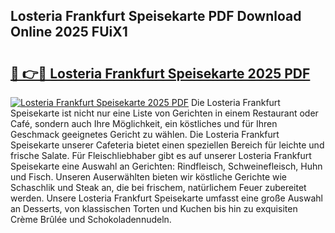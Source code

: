 ## Losteria Frankfurt Speisekarte PDF Download Online 2025 FUiX1

# <h2><a href="http://gc5yssu.nevu.top/?p=Losteria+Frankfurt+Speisekarte">🔗 👉🔴 Losteria Frankfurt Speisekarte 2025 PDF</a></h2>

[![Losteria Frankfurt Speisekarte 2025 PDF](https://i.imgur.com/dBaPXMq.png)](http://gc5yssu.nevu.top/?p=Losteria+Frankfurt+Speisekarte)
Die Losteria Frankfurt Speisekarte ist nicht nur eine Liste von Gerichten in einem Restaurant oder Café, sondern auch Ihre Möglichkeit, ein köstliches und für Ihren Geschmack geeignetes Gericht zu wählen. Die Losteria Frankfurt Speisekarte unserer Cafeteria bietet einen speziellen Bereich für leichte und frische Salate. Für Fleischliebhaber gibt es auf unserer Losteria Frankfurt Speisekarte eine Auswahl an Gerichten: Rindfleisch, Schweinefleisch, Huhn und Fisch. Unseren Auserwählten bieten wir köstliche Gerichte wie Schaschlik und Steak an, die bei frischem, natürlichem Feuer zubereitet werden. Unsere Losteria Frankfurt Speisekarte umfasst eine große Auswahl an Desserts, von klassischen Torten und Kuchen bis hin zu exquisiten Crème Brûlée und Schokoladennudeln.
